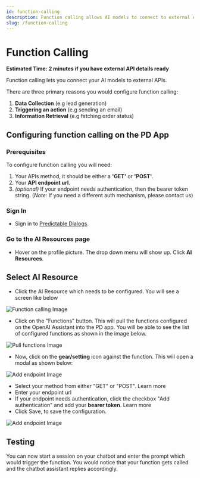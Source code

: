```yaml
---
id: function-calling
description: Function calling allows AI models to connect to external APIs
slug: /function-calling
---
```


# Function Calling
**Estimated Time: 2 minutes if you have external API details ready**

Function calling lets you connect your AI models to external APIs.

There are three primary reasons you would configure function calling:

1. **Data Collection** (e.g lead generation)
2. **Triggering an action** (e.g sending an email)
3. **Information Retrieval** (e.g fetching order status)

<!-- This link helps you understand more about the [use cases for function calling](https://x.com/pdialogs). -->

<!-- ## Configuring function calling in OpenAI -->


## Configuring function calling on the PD App

### Prerequisites
To configure function calling you will need:
1. Your APIs method, it should be either a **'GET'** or **'POST'**.
2. Your **API endpoint url**.
3. _(optional)_ If your endpoint needs authentication, then the bearer token string.
(_Note_: If you need a different auth mechanism, please contact us)

### Sign In
- Sign in to [Predictable Dialogs](https://predictabledialogs.com/sign-in).

### Go to the AI Resources page
- Hover on the profile picture. The drop down menu will show up. Click **AI Resources**. 

## Select AI Resource 
- Click the AI Resource which needs to be configured. You will see a screen like below

![Function calling Image](/img/function-calling.webp)

- Click on the "Functions" button. This will pull the functions configured on the OpenAI Assistant into the PD app. You will be able to see the list of configured functions as shown in the image below.

![Pull functions Image](/img/pull-functions.webp)

- Now, click on the **gear/setting** icon against the function. This will open a modal as shown below:

![Add endpoint Image](/img/configure-functions.webp)

- Select your method from either "GET" or "POST". <span> Learn more </span>
- Enter your endpoint url
- If your endpoint needs authentication, click the checkbox "Add authentication" and add your **bearer token**. <span> Learn more </span>
- Click Save, to save the configuration. 

![Add endpoint Image](/img/add-endpoint.webp)

## Testing 
You can now start a session on your chatbot and enter the prompt which would trigger the function. You would notice that your function gets called and the chatbot assistant replies accordingly.